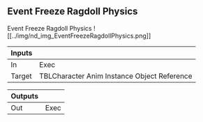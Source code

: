 ## Event Freeze Ragdoll Physics
Event Freeze Ragdoll Physics
![[../img/nd_img_EventFreezeRagdollPhysics.png]]

|Inputs||
|--|--|
| In | Exec |
| Target | TBLCharacter Anim Instance Object Reference |

|Outputs||
|--|--|
| Out | Exec |
